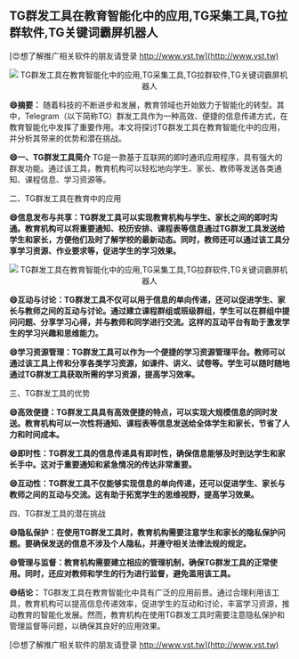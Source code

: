 ## **TG群发工具在教育智能化中的应用,TG采集工具,TG拉群软件,TG关键词霸屏机器人**

[😍想了解推广相关软件的朋友请登录 http://www.vst.tw](http://www.vst.tw)

 <center><img src="https://vst.tw/MP4/tuiguang/png/2.png" alt="TG群发工具在教育智能化中的应用,TG采集工具,TG拉群软件,TG关键词霸屏机器人"></center>

**😄摘要：**
随着科技的不断进步和发展，教育领域也开始致力于智能化的转型。其中，Telegram（以下简称TG）群发工具作为一种高效、便捷的信息传递方式，在教育智能化中发挥了重要作用。本文将探讨TG群发工具在教育智能化中的应用，并分析其带来的优势和潜在挑战。

**😄一、TG群发工具简介**
TG是一款基于互联网的即时通讯应用程序，具有强大的群发功能。通过该工具，教育机构可以轻松地向学生、家长、教师等发送各类通知、课程信息、学习资源等。

二、TG群发工具在教育中的应用

**😄信息发布与共享：TG群发工具可以实现教育机构与学生、家长之间的即时沟通。教育机构可以将重要通知、校历安排、课程表等信息通过TG群发工具发送给学生和家长，方便他们及时了解学校的最新动态。同时，教师还可以通过该工具分享学习资源、作业要求等，促进学生的学习效果。**

 <center><img src="https://vst.tw/MP4/tuiguang/png/1.png" alt="TG群发工具在教育智能化中的应用,TG采集工具,TG拉群软件,TG关键词霸屏机器人"></center>

**😄互动与讨论：TG群发工具不仅可以用于信息的单向传递，还可以促进学生、家长与教师之间的互动与讨论。通过建立课程群组或班级群组，学生可以在群组中提问问题、分享学习心得，并与教师和同学进行交流。这样的互动平台有助于激发学生的学习兴趣和思维能力。**

**😄学习资源管理：TG群发工具可以作为一个便捷的学习资源管理平台。教师可以通过该工具上传和分享各类学习资源，如课件、讲义、试卷等。学生可以随时随地通过TG群发工具获取所需的学习资源，提高学习效率。**

三、TG群发工具的优势

**😄高效便捷：TG群发工具具有高效便捷的特点，可以实现大规模信息的同时发送。教育机构可以一次性将通知、课程表等信息发送给全体学生和家长，节省了人力和时间成本。**

**😄即时性：TG群发工具的信息传递具有即时性，确保信息能够及时到达学生和家长手中。这对于重要通知和紧急情况的传达非常重要。**

**😄互动性：TG群发工具不仅能够实现信息的单向传递，还可以促进学生、家长与教师之间的互动与交流。这有助于拓宽学生的思维视野，提高学习效果。**

四、TG群发工具的潜在挑战

**😄隐私保护：在使用TG群发工具时，教育机构需要注意学生和家长的隐私保护问题。要确保发送的信息不涉及个人隐私，并遵守相关法律法规的规定。**

**😄管理与监督：教育机构需要建立相应的管理机制，确保TG群发工具的正常使用。同时，还应对教师和学生的行为进行监督，避免滥用该工具。**

**😄结论：**
TG群发工具在教育智能化中具有广泛的应用前景。通过合理利用该工具，教育机构可以提高信息传递效率，促进学生的互动和讨论，丰富学习资源，推动教育的智能化发展。然而，教育机构在使用TG群发工具时需要注意隐私保护和管理监督等问题，以确保其良好的应用效果。

[😍想了解推广相关软件的朋友请登录 http://www.vst.tw](http://www.vst.tw)



